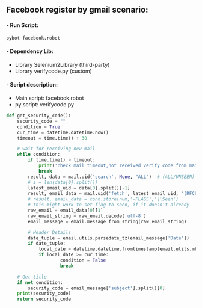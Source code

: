 ## Facebook register by gmail scenario:

#### - Run Script:

```shell
pybot facebook.robot
```

#### - Dependency Lib:

- Library  Selenium2Library (third-party)
- Library  verifycode.py (custom)

#### - Script description:

- Main script: facebook.robot
- py script: verifycode.py

```python
def get_security_code():
    security_code = ""
    condition = True
    cur_time = datetime.datetime.now()
    timeout = time.time() + 30

    # wait for receiving new mail
    while condition:
        if time.time() > timeout:
            print('check mail timeout,not received verify code from mail')
            break
        result, data = mail.uid('search', None, "ALL")  # (ALL/UNSEEN)
        # i = len(data[0].split())
        latest_email_uid = data[0].split()[-1]
        result, email_data = mail.uid('fetch', latest_email_uid, '(RFC822)')
        # result, email_data = conn.store(num,'-FLAGS','\\Seen')
        # this might work to set flag to seen, if it doesn't already
        raw_email = email_data[0][1]
        raw_email_string = raw_email.decode('utf-8')
        email_message = email.message_from_string(raw_email_string)

        # Header Details
        date_tuple = email.utils.parsedate_tz(email_message['Date'])
        if date_tuple:
            local_date = datetime.datetime.fromtimestamp(email.utils.mktime_tz(date_tuple))
            if local_date >= cur_time:
                    condition = False
                    break

    # Get title 
    if not condition:
        security_code = email_message['subject'].split()[0]
    print(security_code)
    return security_code

```


